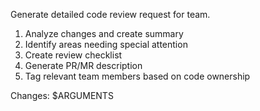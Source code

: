 Generate detailed code review request for team.

1. Analyze changes and create summary
2. Identify areas needing special attention
3. Create review checklist
4. Generate PR/MR description
5. Tag relevant team members based on code ownership

Changes: $ARGUMENTS
